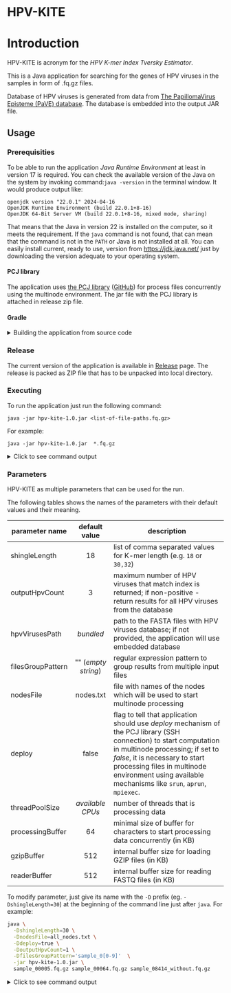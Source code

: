 HPV-KITE
========

# Introduction

HPV-KITE is acronym for the _HPV K-mer Index Tversky Estimator_.

This is a Java application for searching for the genes of HPV viruses in the samples in form of .fq.gz files.

Database of HPV viruses is generated from data from
[The PapillomaVirus Episteme (PaVE) database](https://pave.niaid.nih.gov/).
The database is embedded into the output JAR file.

## Usage

### Prerequisities

To be able to run the application _Java Runtime Environment_ at least in version 17 is required.
You can check the available version of the Java on the system by invoking command:`java -version` in the terminal
window.
It would produce output like:

```
openjdk version "22.0.1" 2024-04-16
OpenJDK Runtime Environment (build 22.0.1+8-16)
OpenJDK 64-Bit Server VM (build 22.0.1+8-16, mixed mode, sharing)
```

That means that the Java in version 22 is installed on the computer, so it meets the requirement.
If the `java` command is not found, that can mean that the command is not in the `PATH` or Java is not installed at all.
You can easily install current, ready to use, version from https://jdk.java.net/ just by downloading the version
adequate
to your operating system.

#### PCJ library

The application uses [the PCJ library](https://pcj.icm.edu.pl) ([GitHub](https://github.com/hpdcj/PCJ)) for process
files concurrently using the multinode environment.
The jar file with the PCJ library is attached in release zip file.

#### Gradle

<details>
<summary>Building the application from source code</summary>
The Gradle build system is used for managing  dependencies and for building software.
It is possible to build the application from source code, by invoking `./gradlew assemble` or `gradlew.bat assemble`.

Other useful tasks Gradle: `copyDependencies`, `createDependenciesJar`, `createFatJar`, `release`.
</details>

### Release

The current version of the application is available in [Release](https://github.com/hpdcj/HPV-KITE/releases/latest)
page.
The release is packed as ZIP file that has to be unpacked into local directory.

### Executing

To run the application just run the following command:

`java -jar hpv-kite-1.0.jar <list-of-file-paths.fq.gz>`

For example:

`java -jar hpv-kite-1.0.jar  *.fq.gz`

<details><summary>Click to see command output</summary>
It would produce output like:

```
maj 22, 2024 12:33:40 PM org.pcj.internal.InternalPCJ start
INFO: PCJ version 5.3.3-831a4fa (2023-10-10T14:35:07.064+0200)
maj 22, 2024 12:33:41 PM org.pcj.internal.InternalPCJ start
INFO: Starting pl.edu.icm.heap.kite.PcjMain with 1 thread (on 1 node)...
[2024-05-22 12:33:41,806] shingleLength = 18
[2024-05-22 12:33:41,807] gzipBuffer = 512
[2024-05-22 12:33:41,807] readerBuffer = 512
[2024-05-22 12:33:41,808] processingBuffer = 64
[2024-05-22 12:33:41,809] threadPoolSize = 8
[2024-05-22 12:33:41,809] outputHpvCount = 3
[2024-05-22 12:33:41,810] hpvVirusesPath = <bundled>
[2024-05-22 12:33:41,813] Files to process (3): [sample_00005.fq.gz, sample_00064.fq.gz, sample_08414_without.fq.gz]
[2024-05-22 12:33:41,813] filesGroupPattern = <none>
[2024-05-22 12:33:41,814] Reading HPV viruses file by all threads... takes 0,894718
[2024-05-22 12:33:42,697] Loaded 222 HPV viruses: [HPV69REF, HPV82REF, HPV71REF, HPV126REF, HPV160REF, HPV85REF, HPV83REF, HPV84REF, HPV86REF, HPV91REF, HPV89REF, HPV74REF, HPV92REF, HPV87REF, HPV43REF, HPV81REF, HPV95REF, HPV94REF, HPV90REF, HPV93REF, HPV96REF, HPV62REF, HPV67REF, HPV58REF, HPV103REF, HPV68REF, HPV97REF, HPV101REF, HPV106REF, HPV102REF, HPV107REF, HPV88REF, HPV110REF, HPV111REF, HPV109REF, HPV112REF, HPV116REF, HPV115REF, HPV108REF, HPV98REF, HPV99REF, HPV100REF, HPV104REF, HPV105REF, HPV113REF, HPV125REF, HPV150REF, HPV151REF, HPV114REF, HPV117REF, HPV118REF, HPV119REF, HPV120REF, HPV121REF, HPV122REF, HPV123REF, HPV124REF, HPV149REF, HPV130REF, HPV131REF, HPV132REF, HPV133REF, HPV134REF, HPV148REF, HPV128REF, HPV129REF, HPV159REF, HPV174REF, HPV179REF, HPV184REF, HPV127REF, HPV135REF, HPV136REF, HPV137REF, HPV138REF, HPV139REF, HPV140REF, HPV141REF, HPV142REF, HPV143REF, HPV144REF, HPV145REF, HPV146REF, HPV147REF, HPV31REF, HPV152REF, HPV155REF, HPV153REF, HPV154REF, HPV166REF, HPV169REF, HPV164REF, HPV163REF, HPV162REF, HPV161REF, HPV170REF, HPV156REF, HPV165REF, HPV16REF, HPV175REF, HPV180REF, HPV78REF, HPV168REF, HPV167REF, HPV171REF, HPV172REF, HPV173REF, HPV178REF, HPV199REF, HPV197REF, HPV200REF, HPV201REF, HPV202REF, HPV204REF, HPV176REF, HPV177REF, HPV181REF, HPV182REF, HPV183REF, HPV185REF, HPV186REF, HPV187REF, HPV188REF, HPV189REF, HPV190REF, HPV191REF, HPV192REF, HPV193REF, HPV194REF, HPV195REF, HPV196REF, HPV157REF, HPV205REF, HPV158REF, HPV209REF, HPV33REF, HPV8REF, HPV11REF, HPV5REF, HPV47REF, HPV39REF, HPV51REF, HPV42REF, HPV224REF, HPV211REF, HPV212REF, HPV213REF, HPV214REF, HPV215REF, HPV216REF, HPV223REF, HPV225REF, HPV226REF, HPV203REF, HPV219REF, HPV220REF, HPV221REF, HPV222REF, HPV210REF, HPV227REF, HPV207REF, HPV208REF, HPV229REF, HPV228REF, HPV70REF, HPV20REF, HPV21REF, HPV22REF, HPV23REF, HPV24REF, HPV28REF, HPV29REF, HPV36REF, HPV37REF, HPV38REF, HPV44REF, HPV48REF, HPV50REF, HPV60REF, HPV61REF, HPV66REF, HPV54REF, HPV206REF, HPV1REF, HPV6REF, HPV18REF, HPV2REF, HPV57REF, HPV41REF, HPV13REF, HPV4REF, HPV63REF, HPV65REF, HPV3REF, HPV7REF, HPV9REF, HPV10REF, HPV12REF, HPV14REF, HPV15REF, HPV17REF, HPV19REF, HPV25REF, HPV26REF, HPV27REF, HPV30REF, HPV32REF, HPV34REF, HPV35REF, HPV40REF, HPV45REF, HPV49REF, HPV52REF, HPV53REF, HPV56REF, HPV59REF, HPV72REF, HPV73REF, HPV75REF, HPV76REF, HPV77REF, HPV80REF]
<... processing ...>
[2024-05-22 12:33:44,699] Total time: 2,897480500
maj 22, 2024 12:33:44 PM org.pcj.internal.InternalPCJ start
INFO: Completed pl.edu.icm.heap.kite.PcjMain with 1 thread (on 1 node) after 0h 0m 2s 959ms.
```

</details>

### Parameters

HPV-KITE as multiple parameters that can be used for the run.

The following tables shows the names of the parameters with their default values and their meaning.

| parameter name    |    default value    | description                                                                                                                                                                                                                                                                                     |
|-------------------|:-------------------:|-------------------------------------------------------------------------------------------------------------------------------------------------------------------------------------------------------------------------------------------------------------------------------------------------|
| shingleLength     |         18          | list of comma separated values for K-mer length (e.g. `18` or `30,32`)                                                                                                                                                                                                                          |
| outputHpvCount    |          3          | maximum number of HPV viruses that match index is returned; if non-positive - return results for all HPV viruses from the database                                                                                                                                                              |
| hpvVirusesPath    |      _bundled_      | path to the FASTA files with HPV viruses database; if not provided, the application will use embedded database                                                                                                                                                                                  |
| filesGroupPattern | "" (_empty string_) | regular expression pattern to group results from multiple input files                                                                                                                                                                                                                           |
| nodesFile         |      nodes.txt      | file with names of the nodes which will be used to start multinode processing                                                                                                                                                                                                                   |
| deploy            |        false        | flag to tell that application should use _deploy_ mechanism of the PCJ library (SSH connection) to start computation in multinode processing; if set to _false_, it is necessary to start processing files in multinode environment using available mechanisms like `srun`, `aprun`, `mpiexec`. |                             
| threadPoolSize    |  _available CPUs_   | number of threads that is processing data                                                                                                                                                                                                                                                       |
| processingBuffer  |         64          | minimal size of buffer for characters to start processing data concurrently (in KB)                                                                                                                                                                                                             |
| gzipBuffer        |         512         | internal buffer size for loading GZIP files (in KB)                                                                                                                                                                                                                                             |                 
| readerBuffer      |         512         | internal buffer size for reading FASTQ files (in KB)                                                                                                                                                                                                                                            |                    

To modify parameter, just give its name with the `-D` prefix (eg. `-DshingleLength=30`) at the beginning of the command
line just after `java`.
For example:

```bash
java \
  -DshingleLength=30 \
  -DnodesFile=all_nodes.txt \
  -Ddeploy=true \
  -DoutputHpvCount=1 \
  -DfilesGroupPattern='sample_0[0-9]'  \
  -jar hpv-kite-1.0.jar \
  sample_00005.fq.gz sample_00064.fq.gz sample_08414_without.fq.gz
```

<details><summary>Click to see command output</summary>
That command would produce following information in a header:

```
maj 22, 2024 1:23:56 PM org.pcj.internal.InternalPCJ start
INFO: PCJ version 5.3.3-831a4fa (2023-10-10T14:35:07.064+0200)
maj 22, 2024 1:23:57 PM org.pcj.internal.InternalPCJ start
INFO: Starting pl.edu.icm.heap.kite.PcjMain with 1 thread (on 1 node)...
[2024-05-22 13:23:57,657] shingleLength = 30
[2024-05-22 13:23:57,657] gzipBuffer = 512
[2024-05-22 13:23:57,657] readerBuffer = 512
[2024-05-22 13:23:57,658] processingBuffer = 64
[2024-05-22 13:23:57,658] threadPoolSize = 8
[2024-05-22 13:23:57,659] outputHpvCount = 1
[2024-05-22 13:23:57,659] hpvVirusesPath = <bundled>
[2024-05-22 13:23:57,661] Files to process (3): [sample_00005.fq.gz, sample_00064.fq.gz, sample_08414_without.fq.gz]
[2024-05-22 13:23:57,662] filesGroupPattern = sample_0[0-9]
[2024-05-22 13:23:57,668] File groups (2): [sample_00, sample_08]
<... further processing ...>
```

</details>